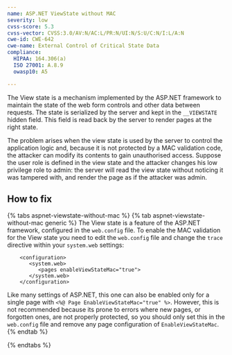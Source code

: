 ```yaml
---
name: ASP.NET ViewState without MAC
severity: low
cvss-score: 5.3
cvss-vector: CVSS:3.0/AV:N/AC:L/PR:N/UI:N/S:U/C:N/I:L/A:N
cwe-id: CWE-642
cwe-name: External Control of Critical State Data
compliance:
  HIPAA: 164.306(a)
  ISO 27001: A.8.9
  owasp10: A5

---            
```


The View state is a mechanism implemented by the ASP.NET framework to maintain the state of the web form controls and other data between requests. The state is serialized by the server and kept in the `__VIEWSTATE` hidden field. This field is read back by the server to render pages at the right state. 

The problem arises when the view state is used by the server to control the application logic and, because it is not protected by a MAC validation code, the attacker can modify its contents to gain unauthorised access. Suppose the user role is defined in the view state and the attacker changes his low privilege role to admin: the server will read the view state without noticing it was tampered with, and render the page as if the attacker was admin.

## How to fix

{% tabs aspnet-viewstate-without-mac %}
{% tab aspnet-viewstate-without-mac generic %}
The View state is a feature of the ASP.NET framework, configured in the `web.config` file. To enable the MAC validation for the View state you need to edit the `web.config` file and change the `trace` directive within your `system.web` settings:
```
    <configuration>
       <system.web>
          <pages enableViewStateMac="true">
       </system.web>
    </configuration>
```

Like many settings of ASP.NET, this one can also be enabled only for a single page with `<%@ Page EnableViewStateMac="true" %>`. However, this is not recommended because its prone to errors where new pages, or forgotten ones, are not properly protected, so you should only set this in the `web.config` file and remove any page configuration of `EnableViewStateMac`.
{% endtab %}

{% endtabs %}
